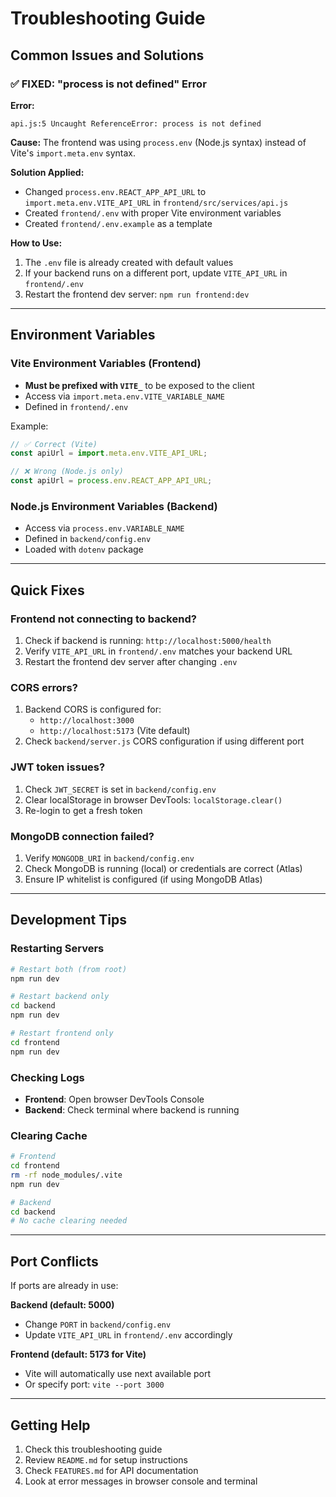 # Troubleshooting Guide

## Common Issues and Solutions

### ✅ FIXED: "process is not defined" Error

**Error:**
```
api.js:5 Uncaught ReferenceError: process is not defined
```

**Cause:**
The frontend was using `process.env` (Node.js syntax) instead of Vite's `import.meta.env` syntax.

**Solution Applied:**
- Changed `process.env.REACT_APP_API_URL` to `import.meta.env.VITE_API_URL` in `frontend/src/services/api.js`
- Created `frontend/.env` with proper Vite environment variables
- Created `frontend/.env.example` as a template

**How to Use:**
1. The `.env` file is already created with default values
2. If your backend runs on a different port, update `VITE_API_URL` in `frontend/.env`
3. Restart the frontend dev server: `npm run frontend:dev`

---

## Environment Variables

### Vite Environment Variables (Frontend)
- **Must be prefixed with `VITE_`** to be exposed to the client
- Access via `import.meta.env.VITE_VARIABLE_NAME`
- Defined in `frontend/.env`

Example:
```javascript
// ✅ Correct (Vite)
const apiUrl = import.meta.env.VITE_API_URL;

// ❌ Wrong (Node.js only)
const apiUrl = process.env.REACT_APP_API_URL;
```

### Node.js Environment Variables (Backend)
- Access via `process.env.VARIABLE_NAME`
- Defined in `backend/config.env`
- Loaded with `dotenv` package

---

## Quick Fixes

### Frontend not connecting to backend?
1. Check if backend is running: `http://localhost:5000/health`
2. Verify `VITE_API_URL` in `frontend/.env` matches your backend URL
3. Restart the frontend dev server after changing `.env`

### CORS errors?
1. Backend CORS is configured for:
   - `http://localhost:3000`
   - `http://localhost:5173` (Vite default)
2. Check `backend/server.js` CORS configuration if using different port

### JWT token issues?
1. Check `JWT_SECRET` is set in `backend/config.env`
2. Clear localStorage in browser DevTools: `localStorage.clear()`
3. Re-login to get a fresh token

### MongoDB connection failed?
1. Verify `MONGODB_URI` in `backend/config.env`
2. Check MongoDB is running (local) or credentials are correct (Atlas)
3. Ensure IP whitelist is configured (if using MongoDB Atlas)

---

## Development Tips

### Restarting Servers
```bash
# Restart both (from root)
npm run dev

# Restart backend only
cd backend
npm run dev

# Restart frontend only
cd frontend
npm run dev
```

### Checking Logs
- **Frontend**: Open browser DevTools Console
- **Backend**: Check terminal where backend is running

### Clearing Cache
```bash
# Frontend
cd frontend
rm -rf node_modules/.vite
npm run dev

# Backend
cd backend
# No cache clearing needed
```

---

## Port Conflicts

If ports are already in use:

**Backend (default: 5000)**
- Change `PORT` in `backend/config.env`
- Update `VITE_API_URL` in `frontend/.env` accordingly

**Frontend (default: 5173 for Vite)**
- Vite will automatically use next available port
- Or specify port: `vite --port 3000`

---

## Getting Help

1. Check this troubleshooting guide
2. Review `README.md` for setup instructions
3. Check `FEATURES.md` for API documentation
4. Look at error messages in browser console and terminal
